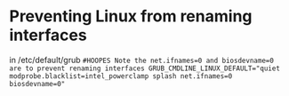 <!-- TITLE: Linuxintrenaming -->
<!-- SUBTITLE: A quick summary of Linuxintrenaming -->

# Preventing Linux from renaming interfaces
in /etc/default/grub
`#HOOPES Note the net.ifnames=0 and biosdevname=0 are to prevent renaming interfaces
GRUB_CMDLINE_LINUX_DEFAULT="quiet modprobe.blacklist=intel_powerclamp splash net.ifnames=0 biosdevname=0"`
